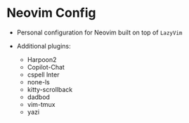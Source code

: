 # Neovim Config

- Personal configuration for Neovim built on top of `LazyVim`

- Additional plugins:
  - Harpoon2
  - Copilot-Chat
  - cspell lnter
  - none-ls
  - kitty-scrollback
  - dadbod
  - vim-tmux
  - yazi
